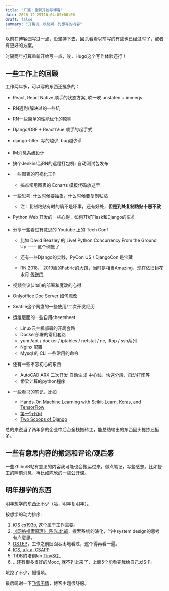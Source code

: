 ```yaml
---
title: "开篇：重新开始写博客"
date: 2020-12-29T10:04:09+08:00
draft: false
summary: "开篇词，以及列一列想写的内容"
---
```


以前在博客园写过一点，没坚持下去，回头看看以前写的有些也已经过时了，或者有更好的方案。

时隔两年打算重新开始写一点，诶，Hugo这个写作体验还行！

## 一些工作上的回顾

工作两年多，可以写的东西还挺多的：

- React, React Native 顺手的状态方案, 吹一吹 unstated + immerjs
- RN遇到/解决过的一些坑 
- RN一些简单的性能优化的原则
- Django/DRF + React/Vue 顺手的起手式
- django-filter: 写的越少, bug越少✌️
- IM消息系统设计
- 搞个Jenkins当RN的远程打包机+自动测试包发布
- 一些图表的可视化工作 
    - 搞点常用图表的 Echarts 模板代码放这里
- 一些思考: 什么时候要抽象，什么时候要复制粘贴
    - 注：复制粘贴有时的确不是坏事，还有好处，**但是到处复制粘贴十恶不赦**
- Python Web 开发的一些心得，如何开好Flask和Django的车✌️

- 分享一些看过有意思的 Youtube 上的 Tech Conf
    - 比如 David Beazley 的 Live! Python Concurrency From the Ground Up —— 这个碉堡了
      
    - 还有一些Django的实践，PyCon US / DjangoCon 是宝藏
    
    - RN 2018， 2019画的Fabric的大饼，当时是相当Amazing，现在依旧镜花水月 [传送门](https://github.com/react-native-community/discussions-and-proposals/issues/4)

- 视频会议(Jitsi)的部署和魔改的心得
- Onlyoffice Doc Server 如何魔改
- Seafile这个网盘的一些使用/二次开发经历

- 运维层面的一些自用cheetsheet:
    - Linux云主机部署的开局套路
    - Docker部署的常用套路
    - yum /apt / docker / iptables / netstat / nc, iftop / ssh系列
    - Nginx 配置
    - Mysql 的 CLI 一些常用的命令

- 还有一些不忘初心的东西 
    - AutoCAD ARX 二次开发 自动生成 中心线，快速分段，自动打印等
    - 桥梁计算的python程序

- 一些看书的笔记，比如
    - [Hands-On Machine Learning with Scikit-Learn, Keras, and TensorFlow](https://www.amazon.com/Hands-Machine-Learning-Scikit-Learn-TensorFlow/dp/1492032646)
    - [第一行代码](https://item.jd.com/12832130.html)
    - [Two Scoops of Django](https://www.amazon.com/Two-Scoops-Django-1-11-Practices/dp/0692915729)

总的来说当了两年多的企业中后台全栈搬砖工，能总结输出的东西回头拣拣还挺多。

## 一些有意思内容的搬运和评论/观后感

一些Zhihu/B站有意思的内容我可能也会搬运过来，做点笔记，写些感想。比如督工的睡前消息，再比如[陈欣](https://space.bilibili.com/525971445)的一些公开课。

## 明年想学的东西

明年想学的东西还不少（哈，明年复明年）。  

按想学的动力排序:
1. [iOS cs193p](https://cs193p.sites.stanford.edu/), 这个属于工作需要。
2. [《网络搜索原理》 陈光,北邮](https://www.bilibili.com/video/av67367419/)，搜索系统的演化，当中system design的思考有点意思。
3. [OSTEP](http://pages.cs.wisc.edu/~remzi/OSTEP/)，工作之前囫囵吞枣地看过，这个得再看一遍。
4. [ICS, a.k.a. CSAPP](https://ipads.se.sjtu.edu.cn/courses/ics/schedule.shtml)
5. TiDB的培训lab [TinySQL](https://github.com/tidb-incubator/tinysql)
6. ...还有很多很好的Mooc, 就不列上来了，上面5个能看完我给自己发S卡。

坑挖了不少，慢慢填。

最后鸣谢一下[飞雪无情](https://www.flysnow.org/)，博客主题很舒服。
